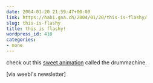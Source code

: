 ```yaml
---
date: 2004-01-20 21:59:47+00:00
link: https://habi.gna.ch/2004/01/20/this-is-flashy/
slug: this-is-flashy
title: this is flashy!
wordpress_id: 410
categories:
- none
---
```


check out this [sweet animation](http://snipurl.com/3ybz) called the drummachine.

[via weebl's newsletter]

